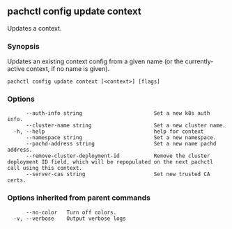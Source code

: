 ## pachctl config update context

Updates a context.

### Synopsis

Updates an existing context config from a given name (or the currently-active context, if no name is given).

```
pachctl config update context [<context>] [flags]
```

### Options

```
      --auth-info string                       Set a new k8s auth info.
      --cluster-name string                    Set a new cluster name.
  -h, --help                                   help for context
      --namespace string                       Set a new namespace.
      --pachd-address string                   Set a new name pachd address.
      --remove-cluster-deployment-id           Remove the cluster deployment ID field, which will be repopulated on the next pachctl call using this context.
      --server-cas string                      Set new trusted CA certs.
```

### Options inherited from parent commands

```
      --no-color   Turn off colors.
  -v, --verbose    Output verbose logs
```

